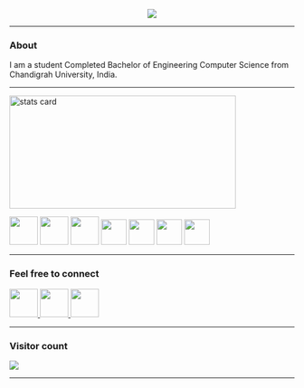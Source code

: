 <p align="center">

  <a href="https://github.com/DenverCoder1/readme-typing-svg">
    <img src="https://readme-typing-svg.demolab.com/?lines=Hi,myself Rohit Thakur ;Nice to meet ya 😁 ;&font=Fira%20Code&center=true&width=440&height=45&color=f75c7e&vCenter=true&pause=1000&size=22" /></a>
  
</p>


<hr>



<h3 > About </h3>

I am a student Completed Bachelor of Engineering Computer Science from Chandigrah University, India. 
<hr>

<!-- [![RohitThakur222 GitHub stats](https://github-readme-stats.vercel.app/api?username=RohitThakur222)](https://github.com/RohitThakur222) -->
<img alt= "stats card" height="200px" width="400" src="https://github-readme-streak-stats.herokuapp.com/?user=RohitThakur222&theme=neon-palenight&hide_border=false&properties=border">   
  
<!--| <a href="https://github.com/RohitThakur222"><img align="center" src="https://github-readme-stats.vercel.app/api?username=RohitThakur222&show_icons=true&include_all_commits=true&theme=buefy&hide_border=true" alt="RohitThakur222's github stats" /></a> | <a href="https://github.com/RohitThakur222"><img align="center" src="https://github-readme-stats.vercel.app/api/top-langs/?username=RohitThakur222&layout=compact&theme=buefy&hide_border=true" /></a> |
| ------------- | ------------- |
<h3> Languages, Tools & Technologies</h3> -->

<p align="left">
  
  <img width="50px"  src="https://img.icons8.com/plasticine/512/github-squared.png"/>
  <img width="50px"  src="https://img.icons8.com/color/512/git.png"/>
  <img width="50px"  src="https://img.icons8.com/color/512/c-plus-plus-logo.png"/>
  <img width="45px"  src="https://img.icons8.com/color/512/html-5.png"/>
  <img width="45px"  src="https://img.icons8.com/fluency/512/css3.png"/>
  <img width="45px"  src="https://img.icons8.com/color/512/javascript.png"/>
  <img width="45px" src="https://imgs.search.brave.com/8oFHR4xi_qBTFdIbQG1K0FmaDamE6VQA24TRaPLmwl0/rs:fit:860:0:0/g:ce/aHR0cHM6Ly9pY29u/cy52ZXJ5aWNvbi5j/b20vcG5nLzEyOC9h/cHBsaWNhdGlvbi9k/ZXNpZ25lci1pY29u/L3NxbC01LnBuZw"/>

</p>
<hr>

<h3> Feel free to connect </h3>

<p align="left">
  
  <a href="mailto:rt2002hit@gmail.com">
  <img width="50px"  src="https://img.icons8.com/doodle/512/gmail.png"/>
  </a>
  
  <a href="https://www.linkedin.com/in/rohit-thakur-5076281a6/">
  <img width="50px"  src="https://img.icons8.com/color/512/linkedin.png"/>
  </a>
  
  <a href="https://t.me/RohitThakur_19BCS1210">
  <img width="50px"  src="https://img.icons8.com/color/512/telegram-app.png"/>
  </a>
  

  
</p>
<hr>


<p align="left"> 
 <h3> Visitor count </h3>
  <img src="https://profile-counter.glitch.me/RohitThakur222/count.svg" />
</p>
<hr>




